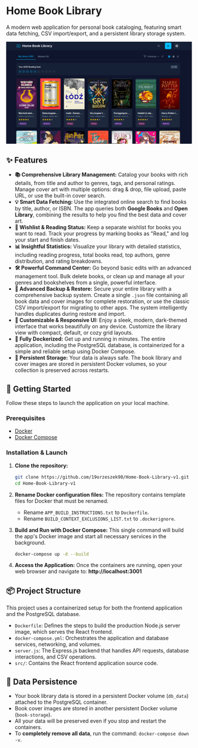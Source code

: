 # Home Book Library

A modern web application for personal book cataloging, featuring smart data fetching, CSV import/export, and a persistent library storage system.

![Application Screenshot](https://github.com/19orzeszek90/Home-Book-Library-v1/blob/main/screenshot.png)

## ✨ Features

*   **📚 Comprehensive Library Management:** Catalog your books with rich details, from title and author to genres, tags, and personal ratings. Manage cover art with multiple options: drag & drop, file upload, paste URL, or use the built-in cover search.
*   **💡 Smart Data Fetching:** Use the integrated online search to find books by title, author, or ISBN. The app queries both **Google Books** and **Open Library**, combining the results to help you find the best data and cover art.
*   **🔖 Wishlist & Reading Status:** Keep a separate wishlist for books you want to read. Track your progress by marking books as "Read," and log your start and finish dates.
*   **📊 Insightful Statistics:** Visualize your library with detailed statistics, including reading progress, total books read, top authors, genre distribution, and rating breakdowns.
*   **🛠️ Powerful Command Center:** Go beyond basic edits with an advanced management tool. Bulk delete books, or clean up and manage all your genres and bookshelves from a single, powerful interface.
*   **🔄 Advanced Backup & Restore:** Secure your entire library with a comprehensive backup system. Create a single `.json` file containing all book data and cover images for complete restoration, or use the classic CSV import/export for migrating to other apps. The system intelligently handles duplicates during restore and import.
*   **🎨 Customizable & Responsive UI:** Enjoy a sleek, modern, dark-themed interface that works beautifully on any device. Customize the library view with compact, default, or cozy grid layouts.
*   **🐳 Fully Dockerized:** Get up and running in minutes. The entire application, including the PostgreSQL database, is containerized for a simple and reliable setup using Docker Compose.
*   **💾 Persistent Storage:** Your data is always safe. The book library and cover images are stored in persistent Docker volumes, so your collection is preserved across restarts.

## 🚀 Getting Started

Follow these steps to launch the application on your local machine.

### Prerequisites

*   [Docker](https://docs.docker.com/get-docker/)
*   [Docker Compose](https://docs.docker.com/compose/install/)

### Installation & Launch

1.  **Clone the repository:**
    ```bash
    git clone https://github.com/19orzeszek90/Home-Book-Library-v1.git
    cd Home-Book-Library-v1
    ```

2.  **Rename Docker configuration files:**
    The repository contains template files for Docker that must be renamed.
    *   Rename `APP_BUILD_INSTRUCTIONS.txt` to `Dockerfile`.
    *   Rename `BUILD_CONTEXT_EXCLUSIONS_LIST.txt` to `.dockerignore`.


3.  **Build and Run with Docker Compose:**
    This single command will build the app's Docker image and start all necessary services in the background.
    ```bash
    docker-compose up -d --build
    ```

4.  **Access the Application:**
    Once the containers are running, open your web browser and navigate to:
    **http://localhost:3001**

## 📦 Project Structure

This project uses a containerized setup for both the frontend application and the PostgreSQL database.

*   `Dockerfile`: Defines the steps to build the production Node.js server image, which serves the React frontend.
*   `docker-compose.yml`: Orchestrates the application and database services, networking, and volumes.
*   `server.js`: The Express.js backend that handles API requests, database interactions, and CSV operations.
*   `src/`: Contains the React frontend application source code.

## 💾 Data Persistence

*   Your book library data is stored in a persistent Docker volume (`db_data`) attached to the PostgreSQL container.
*   Book cover images are stored in another persistent Docker volume (`book-storage`).
*   All your data will be preserved even if you stop and restart the containers.
*   To **completely remove all data**, run the command: `docker-compose down -v`.
